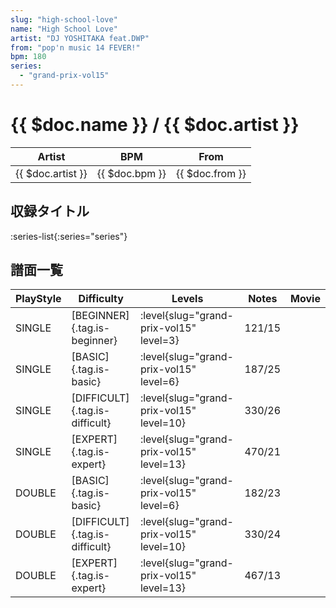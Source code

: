```yaml
---
slug: "high-school-love"
name: "High School Love"
artist: "DJ YOSHITAKA feat.DWP"
from: "pop'n music 14 FEVER!"
bpm: 180
series:
  - "grand-prix-vol15"
---
```


# {{ $doc.name }} / {{ $doc.artist }}

|Artist|BPM|From|
|------|---|----|
|{{ $doc.artist }}|{{ $doc.bpm }}|{{ $doc.from }}|

## 収録タイトル

:series-list{:series="series"}

## 譜面一覧

|PlayStyle|Difficulty|Levels|Notes|Movie|
|---------|----------|------|-----|-----|
|SINGLE|[BEGINNER]{.tag.is-beginner}|<div class="field is-grouped is-grouped-multiline"> :level{slug="grand-prix-vol15" level=3}</div>|121/15||
|SINGLE|[BASIC]{.tag.is-basic}|<div class="field is-grouped is-grouped-multiline"> :level{slug="grand-prix-vol15" level=6}</div>|187/25||
|SINGLE|[DIFFICULT]{.tag.is-difficult}|<div class="field is-grouped is-grouped-multiline"> :level{slug="grand-prix-vol15" level=10}</div>|330/26||
|SINGLE|[EXPERT]{.tag.is-expert}|<div class="field is-grouped is-grouped-multiline"> :level{slug="grand-prix-vol15" level=13}</div>|470/21||
|DOUBLE|[BASIC]{.tag.is-basic}|<div class="field is-grouped is-grouped-multiline"> :level{slug="grand-prix-vol15" level=6}</div>|182/23||
|DOUBLE|[DIFFICULT]{.tag.is-difficult}|<div class="field is-grouped is-grouped-multiline"> :level{slug="grand-prix-vol15" level=10}</div>|330/24||
|DOUBLE|[EXPERT]{.tag.is-expert}|<div class="field is-grouped is-grouped-multiline"> :level{slug="grand-prix-vol15" level=13}</div>|467/13||
